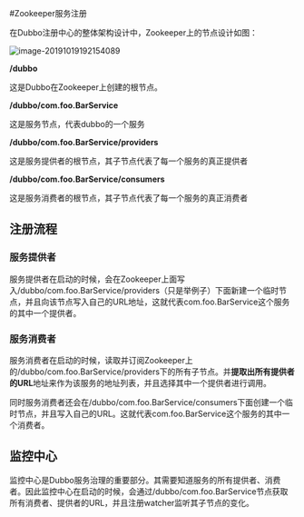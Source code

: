 #Zookeeper服务注册

在Dubbo注册中心的整体架构设计中，Zookeeper上的节点设计如图：

![image-20191019192154089](https://tva1.sinaimg.cn/large/006y8mN6gy1g83qasdn7hj317g0de0yu.jpg)



**/dubbo**

这是Dubbo在Zookeeper上创建的根节点。



**/dubbo/com.foo.BarService**

这是服务节点，代表dubbo的一个服务



**/dubbo/com.foo.BarService/providers**

这是服务提供者的根节点，其子节点代表了每一个服务的真正提供者



**/dubbo/com.foo.BarService/consumers**

这是服务消费者的根节点，其子节点代表了每一个服务的真正消费者





## 注册流程



### 服务提供者

服务提供者在启动的时候，会在Zookeeper上面写入/dubbo/com.foo.BarService/providers（只是举例子）下面新建一个临时节点，并且向该节点写入自己的URL地址，这就代表com.foo.BarService这个服务的其中一个提供者。



### 服务消费者

服务消费者在启动的时候，读取并订阅Zookeeper上的/dubbo/com.foo.BarService/providers下的所有子节点。并**提取出所有提供者的URL**地址来作为该服务的地址列表，并且选择其中一个提供者进行调用。

同时服务消费者还会在/dubbo/com.foo.BarService/consumers下面创建一个临时节点，并且写入自己的URL。这就代表com.foo.BarService这个服务的其中一个消费者。





## 监控中心

监控中心是Dubbo服务治理的重要部分。其需要知道服务的所有提供者、消费者。因此监控中心在启动的时候，会通过/dubbo/com.foo.BarService节点获取所有消费者、提供者的URL，并且注册watcher监听其子节点的变化。